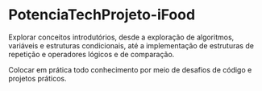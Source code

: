 # PotenciaTechProjeto-iFood

Explorar conceitos introdutórios, desde a exploração de algoritmos, variáveis e estruturas condicionais, até a implementação de estruturas de repetição e operadores lógicos e de comparação.

Colocar em prática todo conhecimento por meio de desafios de código e projetos práticos.
